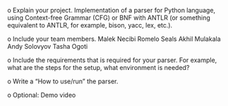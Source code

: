 o Explain your project. 
Implementation of a parser for Python language, using Context-free Grammar (CFG) or BNF with ANTLR (or something equivalent to ANTLR, for example, bison, yacc, lex, etc.). 

o Include your team members. 
Malek Necibi
Romelo Seals
Akhil Mulakala
Andy Solovyov
Tasha Ogoti


o Include the requirements that is required for your parser. For example, what are the 
steps for the setup, what environment is needed? 


o Write a “How to use/run” the parser. 


o Optional: Demo video 
